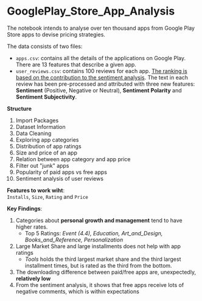 # GooglePlay_Store_App_Analysis
<p>The notebook intends to analyse over ten thousand apps from Google Play Store apps to devise pricing strategies.</p>
<p>The data consists of two files:</p>
<ul>
<li><code>apps.csv</code>: contains all the details of the applications on Google Play. There are 13 features that describe a given app.</li>
<li><code>user_reviews.csv</code>: contains 100 reviews for each app. <a href="https://www.androidpolice.com/2019/01/21/google-play-stores-redesigned-ratings-and-reviews-section-lets-you-easily-filter-by-star-rating/">The ranking is based on the contribution to the sentiment analysis</a>. The text in each review has been pre-processed and attributed with three new features: <br> <strong>Sentiment</strong> (Positive, Negative or Neutral), <strong>Sentiment Polarity</strong> and <strong>Sentiment Subjectivity</strong>.</li>
</ul>
    
<p><strong>Structure</strong>
<ol>
<li>Import Packages</li>
<li>Dataset Information</li>
<li>Data Cleaning</li>    
<li>Exploring app categories</li> 
<li>Distribution of app ratings</li> 
<li>Size and price of an app</li> 
<li>Relation between app category and app price</li> 
<li>Filter out "junk" apps</li> 
<li>Popularity of paid apps vs free apps</li> 
<li>Sentiment analysis of user reviews</li> </ol></p>
<p><strong> Features to work wiht</strong>:
<br> <code>Installs</code>, <code>Size</code>, <code>Rating</code> and <code>Price</code> 
    
<p><strong>Key Findings</strong>:
<ol>
<li>Categories about <strong> personal growth and management</strong> tend to have higher rates. 
<ul>
    <li>Top 5 Ratings: <em>Event (4.4), Education, Art_and_Design, Books_and_Reference, Personalization</em></ul></li>
<li>Large Market Share and large installments does not help with app ratings 
    <ul>
 <li> <em>Tools</em> holds the third largest market share and the third largest installment times, but is rated as the third from the bottom.</ul></li>
<li>The downloading difference between paid/free apps are, unexpectedly, <strong> relatively low</strong></li>
<li>From the sentiment analysis, it shows that free apps receive lots of negative comments, which is within expectations</li>
</ol>
